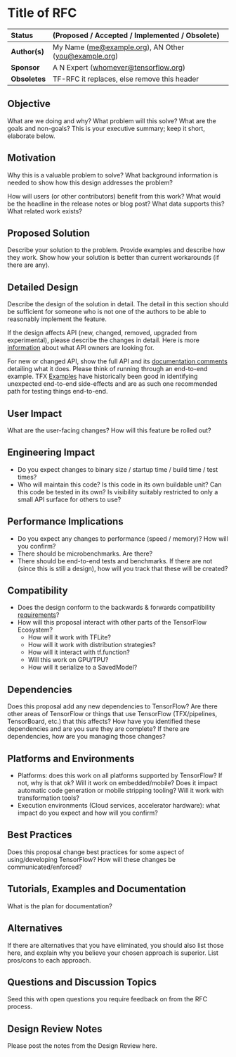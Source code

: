# Title of RFC

| Status        | (Proposed / Accepted / Implemented / Obsolete)       |
:-------------- |:---------------------------------------------------- |
| **Author(s)** | My Name (me@example.org), AN Other (you@example.org) |
| **Sponsor**   | A N Expert (whomever@tensorflow.org)                 |
| **Obsoletes** | TF-RFC it replaces, else remove this header          |

## Objective

What are we doing and why? What problem will this solve? What are the goals and
non-goals? This is your executive summary; keep it short, elaborate below.

## Motivation

Why this is a valuable problem to solve? What background information is needed
to show how this design addresses the problem?

How will users (or other contributors) benefit from this work? What would be the
headline in the release notes or blog post? What data supports
this? What related work exists?

## Proposed Solution
Describe your solution to the problem. Provide examples and describe how they work. Show how your solution is better than current workarounds (if there are any).

## Detailed Design

Describe the design of the solution in detail. The detail in this section should be sufficient for someone who is not one of the authors to be able to reasonably implement the feature. 

If the design affects API (new, changed, removed, upgraded from experimental), please describe the changes in detail. Here is more [information](https://github.com/tensorflow/community/blob/master/governance/api-reviews.md) about what API owners are looking for. 

For new or changed API, show the full API and its [documentation comments](https://github.com/tensorflow/community/blob/master/governance/api-reviews.md#docstrings) detailing what it does. Please think of running through an end-to-end example. TFX [Examples](https://github.com/tensorflow/tfx/tree/master/tfx/examples) have historically been good in identifying unexpected end-to-end side-effects and are as such one recommended path for testing things end-to-end.

## User Impact
What are the user-facing changes? How will this feature be rolled out?

## Engineering Impact
* Do you expect changes to binary size / startup time / build time / test times?
* Who will maintain this code? Is this code in its own buildable unit? Can this code be tested in its own? Is visibility suitably restricted to only a small API surface for others to use?

## Performance Implications
* Do you expect any changes to performance (speed / memory)? How will you confirm?
* There should be microbenchmarks. Are there?
* There should be end-to-end tests and benchmarks. If there are not (since this is still a design), how will you track that these will be created?

## Compatibility
* Does the design conform to the backwards & forwards compatibility [requirements](https://www.tensorflow.org/programmers_guide/version_compat)?
* How will this proposal interact with other parts of the TensorFlow Ecosystem?
    - How will it work with TFLite?
    - How will it work with distribution strategies?
    - How will it interact with tf.function?
    - Will this work on GPU/TPU?
    - How will it serialize to a SavedModel?

## Dependencies
Does this proposal add any new dependencies to TensorFlow? Are there other areas of TensorFlow or things that use TensorFlow (TFX/pipelines, TensorBoard, etc.) that this affects? How have you identified these dependencies and are you sure they are complete? If there are dependencies, how are you managing those changes?

## Platforms and Environments
* Platforms: does this work on all platforms supported by TensorFlow? If not, why is that ok? Will it work on embedded/mobile? Does it impact automatic code generation or mobile stripping tooling? Will it work with transformation tools?
* Execution environments (Cloud services, accelerator hardware): what impact do you expect and how will you confirm?

## Best Practices
Does this proposal change best practices for some aspect of using/developing TensorFlow? How will these changes be communicated/enforced?

## Tutorials, Examples and Documentation
What is the plan for documentation? 

## Alternatives
If there are alternatives that you have eliminated, you should also list those here, and explain why you believe
your chosen approach is superior. List pros/cons to each approach. 

## Questions and Discussion Topics
Seed this with open questions you require feedback on from the RFC process.

## Design Review Notes
Please post the notes from the Design Review here.
